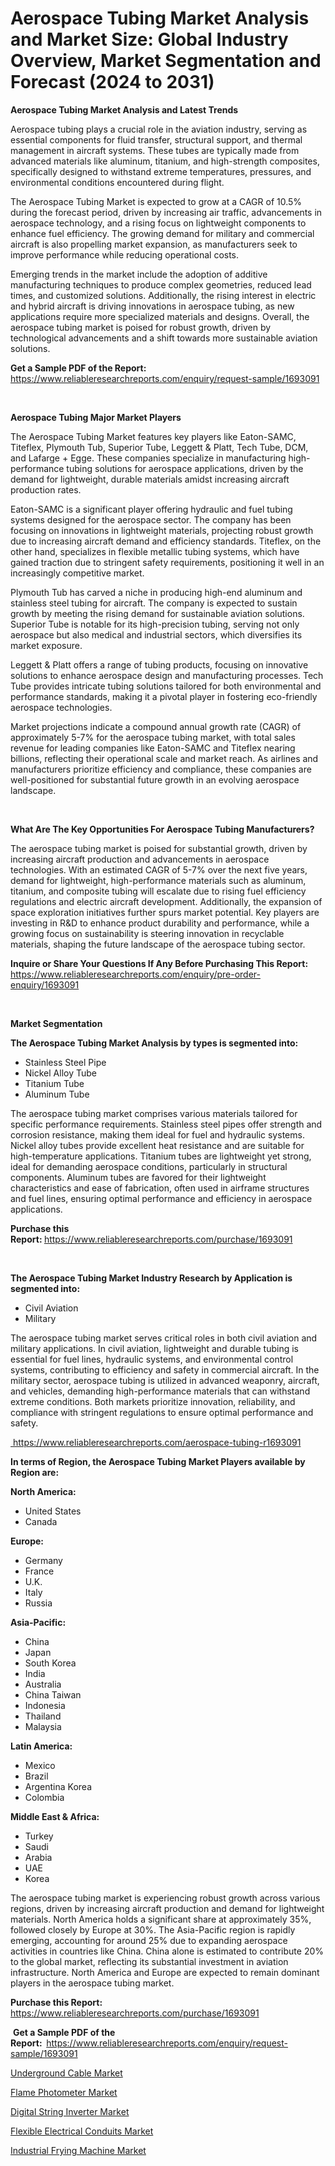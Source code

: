 <p><h1>Aerospace Tubing Market Analysis and Market Size: Global Industry Overview, Market Segmentation and Forecast (2024 to 2031)</h1></p><p><strong>Aerospace Tubing Market Analysis and Latest Trends</strong></p>
<p><p>Aerospace tubing plays a crucial role in the aviation industry, serving as essential components for fluid transfer, structural support, and thermal management in aircraft systems. These tubes are typically made from advanced materials like aluminum, titanium, and high-strength composites, specifically designed to withstand extreme temperatures, pressures, and environmental conditions encountered during flight.</p><p>The Aerospace Tubing Market is expected to grow at a CAGR of 10.5% during the forecast period, driven by increasing air traffic, advancements in aerospace technology, and a rising focus on lightweight components to enhance fuel efficiency. The growing demand for military and commercial aircraft is also propelling market expansion, as manufacturers seek to improve performance while reducing operational costs.</p><p>Emerging trends in the market include the adoption of additive manufacturing techniques to produce complex geometries, reduced lead times, and customized solutions. Additionally, the rising interest in electric and hybrid aircraft is driving innovations in aerospace tubing, as new applications require more specialized materials and designs. Overall, the aerospace tubing market is poised for robust growth, driven by technological advancements and a shift towards more sustainable aviation solutions.</p></p>
<p><strong>Get a Sample PDF of the Report:&nbsp;</strong> <a href="https://www.reliableresearchreports.com/enquiry/request-sample/1693091?utm_campaign=3&utm_medium=2&utm_source=Github&utm_content=ia&utm_term=20102024&utm_id=aerospace-tubing">https://www.reliableresearchreports.com/enquiry/request-sample/1693091</a></p>
<p>&nbsp;</p>
<p><strong>Aerospace Tubing Major Market Players</strong></p>
<p><p>The Aerospace Tubing Market features key players like Eaton-SAMC, Titeflex, Plymouth Tub, Superior Tube, Leggett & Platt, Tech Tube, DCM, and Lafarge + Egge. These companies specialize in manufacturing high-performance tubing solutions for aerospace applications, driven by the demand for lightweight, durable materials amidst increasing aircraft production rates.</p><p>Eaton-SAMC is a significant player offering hydraulic and fuel tubing systems designed for the aerospace sector. The company has been focusing on innovations in lightweight materials, projecting robust growth due to increasing aircraft demand and efficiency standards. Titeflex, on the other hand, specializes in flexible metallic tubing systems, which have gained traction due to stringent safety requirements, positioning it well in an increasingly competitive market.</p><p>Plymouth Tub has carved a niche in producing high-end aluminum and stainless steel tubing for aircraft. The company is expected to sustain growth by meeting the rising demand for sustainable aviation solutions. Superior Tube is notable for its high-precision tubing, serving not only aerospace but also medical and industrial sectors, which diversifies its market exposure. </p><p>Leggett & Platt offers a range of tubing products, focusing on innovative solutions to enhance aerospace design and manufacturing processes. Tech Tube provides intricate tubing solutions tailored for both environmental and performance standards, making it a pivotal player in fostering eco-friendly aerospace technologies.</p><p>Market projections indicate a compound annual growth rate (CAGR) of approximately 5-7% for the aerospace tubing market, with total sales revenue for leading companies like Eaton-SAMC and Titeflex nearing billions, reflecting their operational scale and market reach. As airlines and manufacturers prioritize efficiency and compliance, these companies are well-positioned for substantial future growth in an evolving aerospace landscape.</p></p>
<p>&nbsp;</p>
<p><strong>What Are The Key Opportunities For Aerospace Tubing Manufacturers?</strong></p>
<p><p>The aerospace tubing market is poised for substantial growth, driven by increasing aircraft production and advancements in aerospace technologies. With an estimated CAGR of 5-7% over the next five years, demand for lightweight, high-performance materials such as aluminum, titanium, and composite tubing will escalate due to rising fuel efficiency regulations and electric aircraft development. Additionally, the expansion of space exploration initiatives further spurs market potential. Key players are investing in R&D to enhance product durability and performance, while a growing focus on sustainability is steering innovation in recyclable materials, shaping the future landscape of the aerospace tubing sector.</p></p>
<p><strong>Inquire or Share Your Questions If Any Before Purchasing This Report:</strong> <a href="https://www.reliableresearchreports.com/enquiry/pre-order-enquiry/1693091?utm_campaign=3&utm_medium=2&utm_source=Github&utm_content=ia&utm_term=20102024&utm_id=aerospace-tubing">https://www.reliableresearchreports.com/enquiry/pre-order-enquiry/1693091</a></p>
<p>&nbsp;</p>
<p><strong>Market Segmentation</strong></p>
<p><strong>The Aerospace Tubing Market Analysis by types is segmented into:</strong></p>
<p><ul><li>Stainless Steel Pipe</li><li>Nickel Alloy Tube</li><li>Titanium Tube</li><li>Aluminum Tube</li></ul></p>
<p><p>The aerospace tubing market comprises various materials tailored for specific performance requirements. Stainless steel pipes offer strength and corrosion resistance, making them ideal for fuel and hydraulic systems. Nickel alloy tubes provide excellent heat resistance and are suitable for high-temperature applications. Titanium tubes are lightweight yet strong, ideal for demanding aerospace conditions, particularly in structural components. Aluminum tubes are favored for their lightweight characteristics and ease of fabrication, often used in airframe structures and fuel lines, ensuring optimal performance and efficiency in aerospace applications.</p></p>
<p><strong>Purchase this Report:&nbsp;</strong><a href="https://www.reliableresearchreports.com/purchase/1693091?utm_campaign=3&utm_medium=2&utm_source=Github&utm_content=ia&utm_term=20102024&utm_id=aerospace-tubing">https://www.reliableresearchreports.com/purchase/1693091</a></p>
<p>&nbsp;</p>
<p><strong>The Aerospace Tubing Market Industry Research by Application is segmented into:</strong></p>
<p><ul><li>Civil Aviation</li><li>Military</li></ul></p>
<p><p>The aerospace tubing market serves critical roles in both civil aviation and military applications. In civil aviation, lightweight and durable tubing is essential for fuel lines, hydraulic systems, and environmental control systems, contributing to efficiency and safety in commercial aircraft. In the military sector, aerospace tubing is utilized in advanced weaponry, aircraft, and vehicles, demanding high-performance materials that can withstand extreme conditions. Both markets prioritize innovation, reliability, and compliance with stringent regulations to ensure optimal performance and safety.</p></p>
<p><a href="https://www.reliableresearchreports.com/aerospace-tubing-r1693091?utm_campaign=3&utm_medium=2&utm_source=Github&utm_content=ia&utm_term=20102024&utm_id=aerospace-tubing">&nbsp;https://www.reliableresearchreports.com/aerospace-tubing-r1693091</a></p>
<p><strong>In terms of Region, the Aerospace Tubing Market Players available by Region are:</strong></p>
<p>
    <p> <strong> North America: </strong>
        <ul>
            <li>United States</li>
            <li>Canada</li>
        </ul>
        </p> 
    <p> <strong> Europe: </strong>
        <ul>
            <li>Germany</li>
            <li>France</li>
            <li>U.K.</li>
            <li>Italy</li>
            <li>Russia</li>
        </ul>
        </p> 
    <p> <strong> Asia-Pacific: </strong>
        <ul>
            <li>China</li>
            <li>Japan</li>
            <li>South Korea</li>
            <li>India</li>
            <li>Australia</li>
            <li>China Taiwan</li>
            <li>Indonesia</li>
            <li>Thailand</li>
            <li>Malaysia</li>
        </ul>
        </p> 
    <p> <strong> Latin America: </strong>
        <ul>
            <li>Mexico</li>
            <li>Brazil</li>
            <li>Argentina Korea</li>
            <li>Colombia</li>
        </ul>
        </p> 
    <p> <strong> Middle East & Africa: </strong>
        <ul>
            <li>Turkey</li>
            <li>Saudi</li>
            <li>Arabia</li>
            <li>UAE</li>
            <li>Korea</li>
        </ul>
    </p>
    </p>
<p><p>The aerospace tubing market is experiencing robust growth across various regions, driven by increasing aircraft production and demand for lightweight materials. North America holds a significant share at approximately 35%, followed closely by Europe at 30%. The Asia-Pacific region is rapidly emerging, accounting for around 25% due to expanding aerospace activities in countries like China. China alone is estimated to contribute 20% to the global market, reflecting its substantial investment in aviation infrastructure. North America and Europe are expected to remain dominant players in the aerospace tubing market.</p></p>
<p><strong>Purchase this Report: </strong><a href="https://www.reliableresearchreports.com/purchase/1693091?utm_campaign=3&utm_medium=2&utm_source=Github&utm_content=ia&utm_term=20102024&utm_id=aerospace-tubing">https://www.reliableresearchreports.com/purchase/1693091</a></p>
<p>&nbsp;<strong>Get a Sample PDF of the Report:&nbsp;&nbsp;</strong><a href="https://www.reliableresearchreports.com/enquiry/request-sample/1693091?utm_campaign=3&utm_medium=2&utm_source=Github&utm_content=ia&utm_term=20102024&utm_id=aerospace-tubing">https://www.reliableresearchreports.com/enquiry/request-sample/1693091</a></p>
<p><strong></strong></p>
<p><p><a href="https://www.linkedin.com/pulse/underground-cable-market-size-growth-trends-statistics-forecasts-tgudc?utm_campaign=3&utm_medium=2&utm_source=Github&utm_content=ia&utm_term=20102024&utm_id=aerospace-tubing">Underground Cable Market</a></p><p><a href="https://issuu.com/reportprime-2/docs/flame-photometer-market-size-2030.p_d37c535efa5263?utm_campaign=3&utm_medium=2&utm_source=Github&utm_content=ia&utm_term=20102024&utm_id=aerospace-tubing">Flame Photometer Market</a></p><p><a href="https://github.com/CarolynWatkins697/Market-Research-Report-List-1/blob/main/digital-string-inverter-market.md?utm_campaign=3&utm_medium=2&utm_source=Github&utm_content=ia&utm_term=20102024&utm_id=aerospace-tubing">Digital String Inverter Market</a></p><p><a href="https://issuu.com/reportprime-2/docs/flexible-electrical-conduits-market_2e2d1700624c6e?utm_campaign=3&utm_medium=2&utm_source=Github&utm_content=ia&utm_term=20102024&utm_id=aerospace-tubing">Flexible Electrical Conduits Market</a></p><p><a href="https://www.linkedin.com/pulse/industrial-frying-machine-market-trends-growth-outlook-enslc?utm_campaign=3&utm_medium=2&utm_source=Github&utm_content=ia&utm_term=20102024&utm_id=aerospace-tubing">Industrial Frying Machine Market</a></p></p>